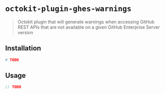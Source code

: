 # `octokit-plugin-ghes-warnings`

> Octokit plugin that will generate warnings when accessing GitHub REST APIs that are not available on a given GitHub Enterprise Server version

## Installation

```bash
# TODO
```

## Usage

```javascript
// TODO
```
